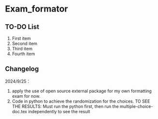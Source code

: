 # Exam_formator
## TO-DO List
1. First item
2. Second item
3. Third item
4. Fourth item

## Changelog
2024/9/25：
1. apply the use of open source external package for my own formatting exam for now. 
2. Code in python to achieve the randomization for the choices. 
TO SEE THE RESULTS: Must run the python first, then run the multiple-choice-doc.tex independently to see the result
